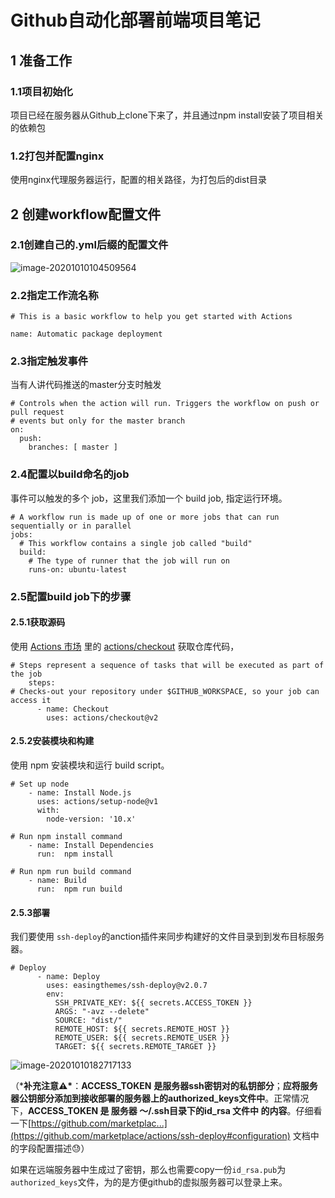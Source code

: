 # Github自动化部署前端项目笔记

## 1 准备工作

### 1.1项目初始化

项目已经在服务器从Github上clone下来了，并且通过npm install安装了项目相关的依赖包

### 1.2打包并配置nginx

使用nginx代理服务器运行，配置的相关路径，为打包后的dist目录

## 2 创建workflow配置文件

### 2.1创建自己的.yml后缀的配置文件

![image-20201010104509564](C:\Users\Administrator\AppData\Roaming\Typora\typora-user-images\image-20201010104509564.png)

### 2.2指定工作流名称

```shell
# This is a basic workflow to help you get started with Actions

name: Automatic package deployment
```

### 2.3指定触发事件

当有人讲代码推送的master分支时触发

```shell
# Controls when the action will run. Triggers the workflow on push or pull request
# events but only for the master branch
on:
  push:
    branches: [ master ]

```

### 2.4配置以build命名的job

事件可以触发的多个 job，这里我们添加一个 build job, 指定运行环境。

```shell
# A workflow run is made up of one or more jobs that can run sequentially or in parallel
jobs:
  # This workflow contains a single job called "build"
  build:
    # The type of runner that the job will run on
    runs-on: ubuntu-latest
```

### 2.5配置build job下的步骤

#### 2.5.1获取源码

使用 [Actions 市场](https://github.com/marketplace?type=actions) 里的 [actions/checkout](https://github.com/actions/checkout) 获取仓库代码，

```shell
# Steps represent a sequence of tasks that will be executed as part of the job
    steps:
# Checks-out your repository under $GITHUB_WORKSPACE, so your job can access it
      - name: Checkout
        uses: actions/checkout@v2
```

#### 2.5.2安装模块和构建

使用 npm 安装模块和运行 build script。

```shell
# Set up node
    - name: Install Node.js
      uses: actions/setup-node@v1
      with:
    	node-version: '10.x'

# Run npm install command
	- name: Install Dependencies
	  run:  npm install

# Run npm run build command
	- name: Build
	  run:  npm run build
```

#### 2.5.3部署

我们要使用 `ssh-deploy`的anction插件来同步构建好的文件目录到到发布目标服务器。

```shell
# Deploy
      - name: Deploy
        uses: easingthemes/ssh-deploy@v2.0.7
        env:
          SSH_PRIVATE_KEY: ${{ secrets.ACCESS_TOKEN }}
          ARGS: "-avz --delete"
          SOURCE: "dist/"
          REMOTE_HOST: ${{ secrets.REMOTE_HOST }}
          REMOTE_USER: ${{ secrets.REMOTE_USER }}
          TARGET: ${{ secrets.REMOTE_TARGET }}
```

![image-20201010182717133](C:\Users\Administrator\AppData\Roaming\Typora\typora-user-images\image-20201010182717133.png)

（***补充注意⚠️\***：**ACCESS_TOKEN** **是服务器ssh密钥对的私钥部分**；**应将服务器公钥部分添加到接收部署的服务器上的authorized_keys文件中**。正常情况下，**ACCESS_TOKEN 是 服务器 ～/.ssh目录下的id_rsa 文件中 的内容**。仔细看一下[https://github.com/marketplac...](https://github.com/marketplace/actions/ssh-deploy#configuration) 文档中的字段配置描述😓）

如果在远端服务器中生成过了密钥，那么也需要copy一份`id_rsa.pub`为`authorized_keys`文件，为的是方便github的虚拟服务器可以登录上来。

